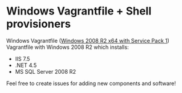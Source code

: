 Windows Vagrantfile + Shell provisioners
=============================

Windows Vagrantfile ([Windows 2008 R2 x64 with Service Pack 1](https://vagrantcloud.com/ferventcoder/boxes/win2008r2-x64-nocm))
Vagrantfile with Windows 2008 R2 which installs:
* IIS 7.5
* .NET 4.5
* MS SQL Server 2008 R2
 
Feel free to create issues for adding new components and software!
